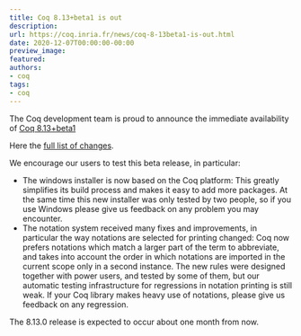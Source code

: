 ```yaml
---
title: Coq 8.13+beta1 is out
description:
url: https://coq.inria.fr/news/coq-8-13beta1-is-out.html
date: 2020-12-07T00:00:00-00:00
preview_image:
featured:
authors:
- coq
tags:
- coq
---
```




<p>
The Coq development team is proud to announce the immediate availability of
<a href="https://github.com/coq/coq/releases/tag/V8.13+beta1">Coq 8.13+beta1</a>
</p>

<p>
Here the <a href="https://coq.github.io/doc/v8.13/refman/changes.html#version-8-13">full list of changes</a>.
</p>

<p>
We encourage our users to test this beta release, in particular:
</p><ul>
<li>
 The windows installer is now based on the Coq platform: This
  greatly simplifies its build process and makes it easy to add 
  more packages. At the same time this new installer was only
  tested by two people, so if you use Windows please give us
  feedback on any problem you may encounter.
</li>

<li>
 The notation system received many fixes and improvements, in
  particular the way notations are selected for printing changed:
  Coq now prefers notations which match a larger part of the term to
  abbreviate, and takes into account the order in which notations are 
  imported in the current scope only in a second instance.
  The new rules were designed together with power users, and tested
  by some of them, but our automatic testing infrastructure for 
  regressions in notation printing is still weak. If your Coq library
  makes heavy use of notations, please give us feedback on any 
  regression.
</li>
</ul>


<p>
The 8.13.0 release is expected to occur about one month from now.
</p>


 
